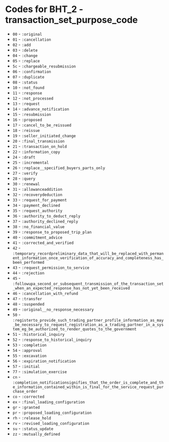 # Codes for BHT_2 - transaction_set_purpose_code
* `00` - `:original`
* `01` - `:cancellation`
* `02` - `:add`
* `03` - `:delete`
* `04` - `:change`
* `05` - `:replace`
* `5c` - `:chargeable_resubmission`
* `06` - `:confirmation`
* `07` - `:duplicate`
* `08` - `:status`
* `10` - `:not_found`
* `11` - `:response`
* `12` - `:not_processed`
* `13` - `:request`
* `14` - `:advance_notification`
* `15` - `:resubmission`
* `16` - `:proposed`
* `17` - `:cancel_to_be_reissued`
* `18` - `:reissue`
* `19` - `:seller_initiated_change`
* `20` - `:final_transmission`
* `21` - `:transaction_on_hold`
* `22` - `:information_copy`
* `24` - `:draft`
* `25` - `:incremental`
* `26` - `:replace__specified_buyers_parts_only`
* `27` - `:verify`
* `28` - `:query`
* `30` - `:renewal`
* `31` - `:allowanceaddition`
* `32` - `:recoverydeduction`
* `33` - `:request_for_payment`
* `34` - `:payment_declined`
* `35` - `:request_authority`
* `36` - `:authority_to_deduct_reply`
* `37` - `:authority_declined_reply`
* `38` - `:no_financial_value`
* `39` - `:response_to_proposed_trip_plan`
* `40` - `:commitment_advice`
* `41` - `:corrected_and_verified`
* `42` - `:temporary_recordpreliminary_data_that_will_be_replaced_with_permanent_information_once_verification_of_accuracy_and_completeness_has_been_performed`
* `43` - `:request_permission_to_service`
* `44` - `:rejection`
* `45` - `:followupa_second_or_subsequent_transmission_of_the_transaction_set_when_an_expected_response_has_not_yet_been_received`
* `46` - `:cancellation_with_refund`
* `47` - `:transfer`
* `48` - `:suspended`
* `49` - `:original__no_response_necessary`
* `50` - `:registerto_provide_such_trading_partner_profile_information_as_may_be_necessary_to_request_registration_as_a_trading_partner_in_a_system_eg_be_authorized_to_render_quotes_to_the_government`
* `51` - `:historical_inquiry`
* `52` - `:response_to_historical_inquiry`
* `53` - `:completion`
* `54` - `:approval`
* `55` - `:excavation`
* `56` - `:expiration_notification`
* `57` - `:initial`
* `77` - `:simulation_exercise`
* `cn` - `:completion_notificationsignifies_that_the_order_is_complete_and_the_information_contained_within_is_final_for_the_service_request_purchase_order`
* `co` - `:corrected`
* `ex` - `:final_loading_configuration`
* `gr` - `:granted`
* `pr` - `:proposed_loading_configuration`
* `rh` - `:release_hold`
* `rv` - `:revised_loading_configuration`
* `su` - `:status_update`
* `zz` - `:mutually_defined`
